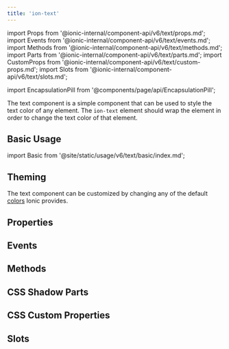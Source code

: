```yaml
---
title: 'ion-text'
---
```


import Props from '@ionic-internal/component-api/v6/text/props.md';
import Events from '@ionic-internal/component-api/v6/text/events.md';
import Methods from '@ionic-internal/component-api/v6/text/methods.md';
import Parts from '@ionic-internal/component-api/v6/text/parts.md';
import CustomProps from '@ionic-internal/component-api/v6/text/custom-props.md';
import Slots from '@ionic-internal/component-api/v6/text/slots.md';

<head>
  <title>ion-text: Ionic App Component to Style or Change Text Color</title>
  <meta
    name="description"
    content="ion-text is a simple app component that can be used to style the text color of any element. Learn how ion-text wraps elements in order to change the text color."
  />
</head>

import EncapsulationPill from '@components/page/api/EncapsulationPill';

<EncapsulationPill type="shadow" />

The text component is a simple component that can be used to style the text color of any element. The `ion-text` element should wrap the element in order to change the text color of that element.

## Basic Usage

import Basic from '@site/static/usage/v6/text/basic/index.md';

<Basic />

## Theming

The text component can be customized by changing any of the default [colors](/docs/guide/theming/colors) Ionic provides.

## Properties

<Props />

## Events

<Events />

## Methods

<Methods />

## CSS Shadow Parts

<Parts />

## CSS Custom Properties

<CustomProps />

## Slots

<Slots />
